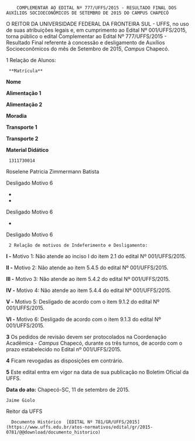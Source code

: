         COMPLEMENTAR AO EDITAL Nº 777/UFFS/2015 - RESULTADO FINAL DOS AUXÍLIOS SOCIOECONÔMICOS DE SETEMBRO DE 2015 DO CAMPUS CHAPECÓ  

O REITOR DA UNIVERSIDADE FEDERAL DA FRONTEIRA SUL - UFFS, no uso de suas atribuições legais e, em cumprimento ao Edital Nº 001/UFFS/2015, torna público o edital Complementar ao Edital Nº 777/UFFS/2015 - Resultado Final referente à concessão e desligamento de Auxílios Socioeconômicos do mês de Setembro de 2015, *Campus* Chapecó.

 1 Relação de Alunos:

     **Matrícula**

   **Nome**

   **Alimentação 1**

   **Alimentação 2**

   **Moradia**

   **Transporte 1**

   **Transporte 2**

   **Material Didático**

     1311730014

   Roselene Patricia Zimmermann Batista

   Desligado Motivo 6

   -

   -

   Desligado Motivo 6

   -

   Desligado Motivo 6

     2 Relação de motivos de Indeferimento e Desligamento:

 **I -** Motivo 1: Não atende ao inciso I do item 2.1 do edital Nº 001/UFFS/2015.

 **II -** Motivo 2: Não atende ao item 5.4.5 do edital Nº 001/UFFS/2015.

 **III -** Motivo 3: Não atende ao item 5.4.2 do edital Nº 001/UFFS/2015.

 **IV -** Motivo 4: Não atende ao item 5.4.4 do edital Nº 001/UFFS/2015.

 **V -** Motivo 5: Desligado de acordo com o item 9.1.2 do edital Nº 001/UFFS/2015.

 **VI -** Motivo 6: Desligado de acordo com o item 9.1.3 do edital Nº 001/UFFS/2015.

 **3** Os pedidos de revisão devem ser protocolados na Coordenação Acadêmica - *Campus* Chapecó, durante os três turnos, de acordo com o prazo estabelecido no Edital nº 001/UFFS/2015.

 **4** Ficam revogadas as disposições em contrário.

 **5** Este edital entra em vigor na data de sua publicação no Boletim Oficial da UFFS.

  

   **Data do ato:** Chapecó-SC, 11 de setembro de 2015.   
 

    Jaime Giolo   
 Reitor da UFFS 

      Documento Histórico  [EDITAL Nº 781/GR/UFFS/2015](https://www.uffs.edu.br/atos-normativos/edital/gr/2015-0781/@@download/documento_historico)     
      